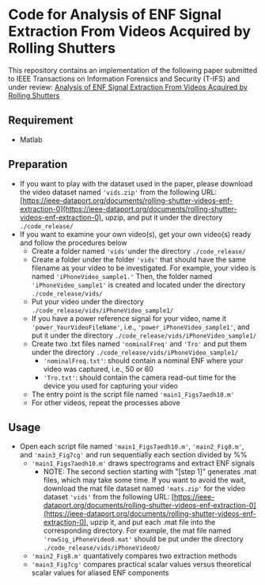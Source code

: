 # Code for Analysis of ENF Signal Extraction From Videos Acquired by Rolling Shutters
This repository contains an implementation of the following paper submitted to IEEE Transactions on Information Forensics and Security (T-IFS) and under review:
[Analysis of ENF Signal Extraction From Videos Acquired by Rolling Shutters](https://www.techrxiv.org/articles/preprint/Analysis_of_ENF_Signal_Extraction_From_Videos_Acquired_by_Rolling_Shutters/21300960)

## Requirement
* Matlab

## Preparation
* If you want to play with the dataset used in the paper, please download the video dataset named `'vids.zip'` from the following URL:
[https://ieee-dataport.org/documents/rolling-shutter-videos-enf-extraction-0](https://ieee-dataport.org/documents/rolling-shutter-videos-enf-extraction-0), upzip, and put it under the directory `./code_release/`
* If you want to examine your own video(s), get your own video(s) ready and follow the procedures below
  * Create a folder named `'vids'`under the directory `./code_release/`
  * Create a folder under the folder `'vids'` that should have the same filename as your video to be investigated. For example, your video is named `'iPhoneVideo_sample1.'` Then, the folder named `'iPhoneVideo_sample1'` is created and located under the directory `./code_release/vids/`
  * Put your video under the directory `./code_release/vids/iPhoneVideo_sample1/`
  * If you have a power reference signal for your video, name it `'power_YourVideoFileName'`, i.e., `'power_iPhoneVideo_sample1'`, and put it under the directory `./code_release/vids/iPhoneVideo_sample1/`
  * Create two .txt files named `'nominalFreq'` and `'Tro'` and put them under the directory `./code_release/vids/iPhoneVideo_sample1/`
    * `'nominalFreq.txt'`: should contain a nominal ENF where your video was captured, i.e., 50 or 60
    * `'Tro.txt'`: should contain the camera read-out time for the device you used for capturing your video
  * The entry point is the script file named `'main1_Figs7aedh10.m'`
  * For other videos, repeat the processes above

## Usage
* Open each script file named `'main1_Figs7aedh10.m'`, `'main2_Fig8.m'`, and `'main3_Fig7cg'` and run sequentially each section divided by %%
  * `'main1_Figs7aedh10.m'` draws spectrograms and extract ENF signals
    * NOTE: The second section starting with "[step 1]" generates .mat files, which may take some time. If you want to avoid the wait, download the mat file dataset named `'mats.zip'` for the video dataset `'vids'` from the following URL:
[https://ieee-dataport.org/documents/rolling-shutter-videos-enf-extraction-0](https://ieee-dataport.org/documents/rolling-shutter-videos-enf-extraction-0), upzip it, and put each .mat file into the corresponding directory. For example, the mat file named `'rowSig_iPhoneVideo0.mat'` should be put under the directory `./code_release/vids/iPhoneVideo0/`
  * `'main2_Fig8.m'` quantatively compares two extraction methods
  * `'main3_Fig7cg'` compares practical scalar values versus theoretical scalar values for aliased ENF components
